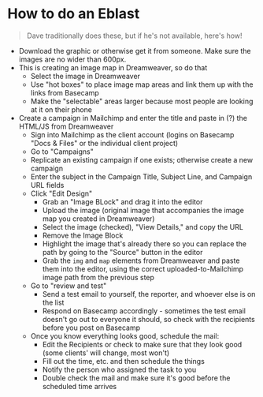 # How to do an Eblast

> Dave traditionally does these, but if he's not available, here's how!

- Download the graphic or otherwise get it from someone. Make sure the images are no wider than 600px.
- This is creating an image map in Dreamweaver, so do that
  - Select the image in Dreamweaver
  - Use "hot boxes" to place image map areas and link them up with the links from Basecamp
  - Make the "selectable" areas larger because most people are looking at it on their phone
- Create a campaign in Mailchimp and enter the title and paste in (?) the HTML/JS from Dreamweaver
  - Sign into Mailchimp as the client account (logins on Basecamp "Docs & Files" or the individual client project)
  - Go to "Campaigns"
  - Replicate an existing campaign if one exists; otherwise create a new campaign
  - Enter the subject in the Campaign Title, Subject Line, and Campaign URL fields
  - Click "Edit Design"
    - Grab an "Image BLock" and drag it into the editor
    - Upload the image (original image that accompanies the image map you created in Dreamweaver)
    - Select the image (checked), "View Details," and copy the URL
    - Remove the Image Block
    - Highlight the image that's already there so you can replace the path by going to the "Source" button in the editor
    - Grab the `img` and `map` elements from Dreamweaver and paste them into the editor, using the correct uploaded-to-Mailchimp image path from the previous step
  - Go to "review and test"
    - Send a test email to yourself, the reporter, and whoever else is on the list
    - Respond on Basecamp accordingly - sometimes the test email doesn't go out to everyone it should, so check with the recipients before you post on Basecamp
  - Once you know everything looks good, schedule the mail:
    - Edit the Recipients or check to make sure that they look good (some clients' will change, most won't)
    - Fill out the time, etc. and then schedule the things
    - Notify the person who assigned the task to you
    - Double check the mail and make sure it's good before the scheduled time arrives
